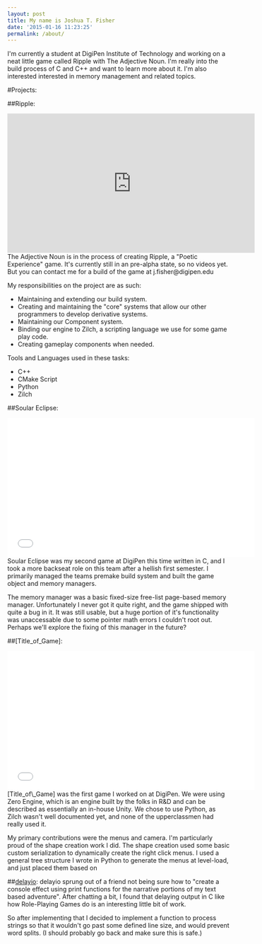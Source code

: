 ```yaml
---
layout: post
title: My name is Joshua T. Fisher
date: '2015-01-16 11:23:25'
permalink: /about/
---
```


I'm currently a student at DigiPen Institute of Technology and working on a neat little game called Ripple with The Adjective Noun. I'm really into the build process of C and C++ and want to learn more about it. I'm also interested interested in memory management and related topics.

#Projects:

##Ripple:
<iframe width="560" height="315" src="https://www.youtube.com/embed/gUoXGoufYhE" frameborder="0" allowfullscreen></iframe>
The Adjective Noun is in the process of creating Ripple, a "Poetic Experience" game. It's currently still in an pre-alpha state, so no videos yet. But you can contact me for a build of the game at j.fisher@digipen.edu

My responsibilities on the project are as such:
- Maintaining and extending our build system.  
- Creating and maintaining the "core" systems that allow our other programmers to develop derivative systems.  
- Maintaining our Component system.  
- Binding our engine to Zilch, a scripting language we use for some game play code.  
- Creating gameplay components when needed.  

Tools and Languages used in these tasks:
- C++  
- CMake Script  
- Python  
- Zilch  

##Soular Eclipse:
<iframe width="560" height="315" src="//www.youtube.com/embed/A-eomzCX4ic" frameborder="0" allowfullscreen></iframe>
Soular Eclipse was my second game at DigiPen this time written in C, and I took a more backseat role on this team after a hellish first semester. I primarily managed the teams premake build system and built the game object and memory managers.

The memory manager was a basic fixed-size free-list page-based memory manager. Unfortunately I never got it quite right, and the game shipped with quite a bug in it. It was still usable, but a huge portion of it's functionality was unaccessable due to some pointer math errors I couldn't root out. Perhaps we'll explore the fixing of this manager in the future?

##[Title_of\_Game]:

<iframe width="560" height="315" src="//www.youtube.com/embed/w-jULUaIg7c" frameborder="0" allowfullscreen></iframe>
[Title_of\_Game] was the first game I worked on at DigiPen. We were using Zero Engine, which is an engine built by the folks in R&D and can be described as essentially an in-house Unity. We chose to use Python, as Zilch wasn't well documented yet, and none of the upperclassmen had really used it.

My primary contributions were the menus and camera. I'm particularly proud of the shape creation work I did. The shape creation used some basic custom serialization to dynamically create the right click menus. I used a general tree structure I wrote in Python to generate the menus at level-load, and just placed them based on 

##[delayio](https://github.com/playmer/delayio):
delayio sprung out of a friend not being sure how to "create a console effect using print functions for the narrative portions of my text based adventure". After chatting a bit, I found that delaying output in C like how Role-Playing Games do is an interesting little bit of work. 

So after implementing that I decided to implement a function to process strings so that it wouldn't go past some defined line size, and would prevent word splits. (I should probably go back and make sure this is safe.)
